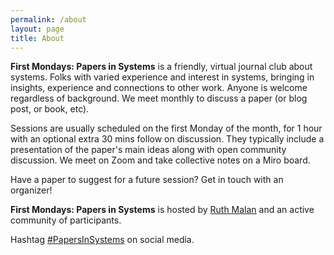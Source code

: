 ```yaml
---
permalink: /about
layout: page
title: About
---
```


**First Mondays: Papers in Systems** is a friendly, virtual journal club about systems. Folks with varied experience and interest in systems, bringing in insights, experience and connections to other work. Anyone is welcome regardless of background. We meet monthly to discuss a paper (or blog post, or book, etc).

Sessions are usually scheduled on the first Monday of the month, for 1 hour with an optional extra 30 mins follow on discussion. They typically include a presentation of the paper's main ideas along with open community discussion. We meet on Zoom and take collective notes on a Miro board.

Have a paper to suggest for a future session? Get in touch with an organizer!

**First Mondays: Papers in Systems**  is hosted by <a href="https://www.ruthmalan.com/">Ruth Malan</a> and an active community of participants.

Hashtag <a href="https://mastodon.social/tags/PapersInSystems">#PapersInSystems</a> on social media.
